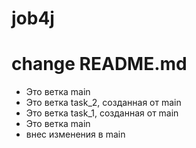 # job4j

# change README.md

- Это ветка main
- Это ветка task_2, созданная от main
- Это ветка task_1, созданная от main
- Это ветка main
- внес изменения в main